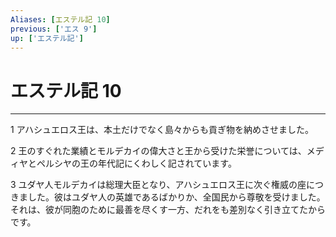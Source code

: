 ```yaml
---
Aliases: [エステル記 10]
previous: ['エス 9']
up: ['エステル記']
---
```

# エステル記 10

***




1 
アハシュエロス王は、本土だけでなく島々からも貢ぎ物を納めさせました。 



2 
王のすぐれた業績とモルデカイの偉大さと王から受けた栄誉については、メディヤとペルシヤの王の年代記にくわしく記されています。 



3 
ユダヤ人モルデカイは総理大臣となり、アハシュエロス王に次ぐ権威の座につきました。彼はユダヤ人の英雄であるばかりか、全国民から尊敬を受けました。それは、彼が同胞のために最善を尽くす一方、だれをも差別なく引き立てたからです。
